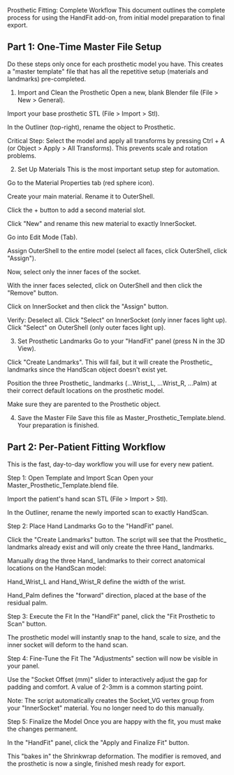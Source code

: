 Prosthetic Fitting: Complete Workflow
This document outlines the complete process for using the HandFit add-on, from initial model preparation to final export.

## Part 1: One-Time Master File Setup
Do these steps only once for each prosthetic model you have. This creates a "master template" file that has all the repetitive setup (materials and landmarks) pre-completed.

1. Import and Clean the Prosthetic
Open a new, blank Blender file (File > New > General).

Import your base prosthetic STL (File > Import > Stl).

In the Outliner (top-right), rename the object to Prosthetic.

Critical Step: Select the model and apply all transforms by pressing Ctrl + A (or Object > Apply > All Transforms). This prevents scale and rotation problems.

2. Set Up Materials
This is the most important setup step for automation.

Go to the Material Properties tab (red sphere icon).

Create your main material. Rename it to OuterShell.

Click the + button to add a second material slot.

Click "New" and rename this new material to exactly InnerSocket.

Go into Edit Mode (Tab).

Assign OuterShell to the entire model (select all faces, click OuterShell, click "Assign").

Now, select only the inner faces of the socket.

With the inner faces selected, click on OuterShell and then click the "Remove" button.

Click on InnerSocket and then click the "Assign" button.

Verify: Deselect all. Click "Select" on InnerSocket (only inner faces light up). Click "Select" on OuterShell (only outer faces light up).

3. Set Prosthetic Landmarks
Go to your "HandFit" panel (press N in the 3D View).

Click "Create Landmarks". This will fail, but it will create the Prosthetic_ landmarks since the HandScan object doesn't exist yet.

Position the three Prosthetic_ landmarks (...Wrist_L, ...Wrist_R, ...Palm) at their correct default locations on the prosthetic model.

Make sure they are parented to the Prosthetic object.

4. Save the Master File
Save this file as Master_Prosthetic_Template.blend. Your preparation is finished.

## Part 2: Per-Patient Fitting Workflow
This is the fast, day-to-day workflow you will use for every new patient.

Step 1: Open Template and Import Scan
Open your Master_Prosthetic_Template.blend file.

Import the patient's hand scan STL (File > Import > Stl).

In the Outliner, rename the newly imported scan to exactly HandScan.

Step 2: Place Hand Landmarks
Go to the "HandFit" panel.

Click the "Create Landmarks" button. The script will see that the Prosthetic_ landmarks already exist and will only create the three Hand_ landmarks.

Manually drag the three Hand_ landmarks to their correct anatomical locations on the HandScan model:

Hand_Wrist_L and Hand_Wrist_R define the width of the wrist.

Hand_Palm defines the "forward" direction, placed at the base of the residual palm.

Step 3: Execute the Fit
In the "HandFit" panel, click the "Fit Prosthetic to Scan" button.

The prosthetic model will instantly snap to the hand, scale to size, and the inner socket will deform to the hand scan.

Step 4: Fine-Tune the Fit
The "Adjustments" section will now be visible in your panel.

Use the "Socket Offset (mm)" slider to interactively adjust the gap for padding and comfort. A value of 2-3mm is a common starting point.

Note: The script automatically creates the Socket_VG vertex group from your "InnerSocket" material. You no longer need to do this manually.

Step 5: Finalize the Model
Once you are happy with the fit, you must make the changes permanent.

In the "HandFit" panel, click the "Apply and Finalize Fit" button.

This "bakes in" the Shrinkwrap deformation. The modifier is removed, and the prosthetic is now a single, finished mesh ready for export.